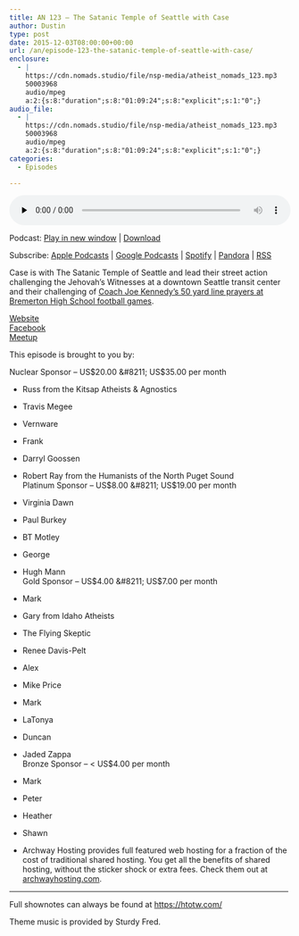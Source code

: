 ```yaml
---
title: AN 123 – The Satanic Temple of Seattle with Case
author: Dustin
type: post
date: 2015-12-03T08:00:00+00:00
url: /an/episode-123-the-satanic-temple-of-seattle-with-case/
enclosure:
  - |
    https://cdn.nomads.studio/file/nsp-media/atheist_nomads_123.mp3
    50003968
    audio/mpeg
    a:2:{s:8:"duration";s:8:"01:09:24";s:8:"explicit";s:1:"0";}
audio_file:
  - |
    https://cdn.nomads.studio/file/nsp-media/atheist_nomads_123.mp3
    50003968
    audio/mpeg
    a:2:{s:8:"duration";s:8:"01:09:24";s:8:"explicit";s:1:"0";}
categories:
  - Episodes

---
```

<div itemscope itemtype="http://schema.org/AudioObject">
  <meta itemprop="name" content="Episode 123 &#8211; The Satanic Temple of Seattle with Case" />
  
  <meta itemprop="uploadDate" content="2015-12-03T01:00:00-07:00" />
  
  <meta itemprop="encodingFormat" content="audio/mpeg" />
  
  <meta itemprop="duration" content="PT1H09M24S" />
  
  <meta itemprop="description" content="Case is with The Satanic Temple of Seattle and lead their street action challenging the Jehovah's Witnesses at a downtown Seattle transit center and their challenging of Coach Joe Kennedy's 50 yard line prayers at Bremerton High School football games..." />
  
  <meta itemprop="contentUrl" content="https://dts.podtrac.com/redirect.mp3/cdn.nomads.studio/file/nsp-media/atheist_nomads_123.mp3" />
  
  <meta itemprop="contentSize" content="47.7" />
  </p> 
  
  <div class="powerpress_player" id="powerpress_player_8380">
    <audio class="wp-audio-shortcode" id="audio-5113-124" preload="none" style="width: 100%;" controls="controls"><source type="audio/mpeg" src="https://dts.podtrac.com/redirect.mp3/cdn.nomads.studio/file/nsp-media/atheist_nomads_123.mp3?_=124" /><a href="https://dts.podtrac.com/redirect.mp3/cdn.nomads.studio/file/nsp-media/atheist_nomads_123.mp3">https://dts.podtrac.com/redirect.mp3/cdn.nomads.studio/file/nsp-media/atheist_nomads_123.mp3</a></audio>
  </div>
</div>

<p class="powerpress_links powerpress_links_mp3">
  Podcast: <a href="https://dts.podtrac.com/redirect.mp3/cdn.nomads.studio/file/nsp-media/atheist_nomads_123.mp3" class="powerpress_link_pinw" target="_blank" title="Play in new window" onclick="return powerpress_pinw('https://htotw.com/?powerpress_pinw=5113-podcast');" rel="nofollow">Play in new window</a> | <a href="https://dts.podtrac.com/redirect.mp3/cdn.nomads.studio/file/nsp-media/atheist_nomads_123.mp3" class="powerpress_link_d" title="Download" rel="nofollow" download="atheist_nomads_123.mp3">Download</a>
</p>

<p class="powerpress_links powerpress_subscribe_links">
  Subscribe: <a href="https://podcasts.apple.com/us/podcast/humanists-take-on-the-world/id530050098?mt=2&ls=1" class="powerpress_link_subscribe powerpress_link_subscribe_itunes" target="_blank" title="Subscribe on Apple Podcasts" rel="nofollow">Apple Podcasts</a> | <a href="https://www.google.com/podcasts?feed=aHR0cDovL2F0aGVpc3Rub21hZHMubGlic3luLmNvbS9yc3M%3D" class="powerpress_link_subscribe powerpress_link_subscribe_googleplay" target="_blank" title="Subscribe on Google Podcasts" rel="nofollow">Google Podcasts</a> | <a href="https://open.spotify.com/show/3LzK2xZGike6Tc1GEMtMbr?si=LieN9SNuTpq96smuaUsH8A" class="powerpress_link_subscribe powerpress_link_subscribe_spotify" target="_blank" title="Subscribe on Spotify" rel="nofollow">Spotify</a> | <a href="https://www.pandora.com/podcast/atheist-nomads/PC:10122?corr=62071012&part=ug" class="powerpress_link_subscribe powerpress_link_subscribe_pandora" target="_blank" title="Subscribe on Pandora" rel="nofollow">Pandora</a> | <a href="https://htotw.com/feed/podcast/" class="powerpress_link_subscribe powerpress_link_subscribe_rss" target="_blank" title="Subscribe via RSS" rel="nofollow">RSS</a>
</p>

Case is with The Satanic Temple of Seattle and lead their street action challenging the Jehovah&#8217;s Witnesses at a downtown Seattle transit center and their challenging of <a href="http://www.seattletimes.com/seattle-news/education/jesus-chants-jeers-greet-satanists-during-bremerton-football-game/" target="_blank" rel="noopener">Coach Joe Kennedy&#8217;s 50 yard line prayers at Bremerton High School football games</a>.

<a href="http://thesatanictempleseattle.com/" target="_blank" rel="noopener">Website</a>  
<a href="https://www.facebook.com/TheSatanicTempleSeattle/" target="_blank" rel="noopener">Facebook</a>  
<a href="http://www.meetup.com/The-Satanic-Temple-of-Seattle-meetup/" target="_blank" rel="noopener">Meetup</a>

This episode is brought to you by:

Nuclear Sponsor &#8211; US$20.00 &#8211; US$35.00 per month  
* Russ from the Kitsap Atheists & Agnostics  
* Travis Megee  
* Vernware  
* Frank  
* Darryl Goossen  
* Robert Ray from the Humanists of the North Puget Sound  
Platinum Sponsor &#8211; US$8.00 &#8211; US$19.00 per month  
* Virginia Dawn  
* Paul Burkey  
* BT Motley  
* George  
* Hugh Mann  
Gold Sponsor &#8211; US$4.00 &#8211; US$7.00 per month  
* Mark  
* Gary from Idaho Atheists  
* The Flying Skeptic  
* Renee Davis-Pelt  
* Alex  
* Mike Price  
* Mark  
* LaTonya  
* Duncan  
* Jaded Zappa  
Bronze Sponsor &#8211; < US$4.00 per month  
* Mark  
* Peter  
* Heather  
* Shawn

* Archway Hosting provides full featured web hosting for a fraction of the cost of traditional shared hosting. You get all the benefits of shared hosting, without the sticker shock or extra fees. Check them out at <a href="http://archwayhosting.com/" target="_blank" rel="noopener">archwayhosting.com</a>.

<hr width="500" />

Full shownotes can always be found at <https://htotw.com/>  

Theme music is provided by Sturdy Fred.